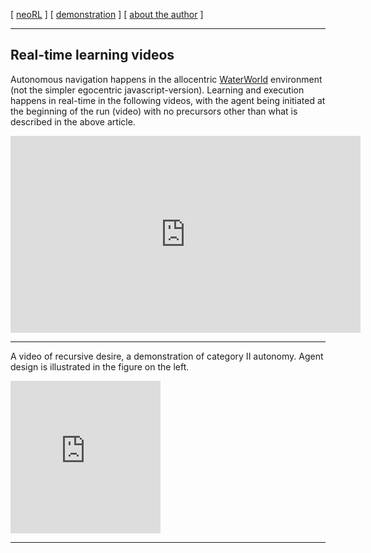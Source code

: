 [ [neoRL](index) ]   [ [demonstration](demonstrations.md) ]     [ [about the author](./about_the_author.md) ]

-----------------------------------------------------

## Real-time learning videos
Autonomous navigation happens in the allocentric [WaterWorld](https://pygame-learning-environment.readthedocs.io/en/latest/user/games/waterworld.html) environment (not the simpler egocentric javascript-version). 
Learning and execution happens in real-time in the following videos, with the agent being initiated at the beginning of the run (video) with no precursors other than what is described in the above article. 

<iframe width="560" height="315" src="https://www.youtube.com/embed/ZyvxaMnm92s" title="YouTube video player" frameborder="0" allow="accelerometer; autoplay; clipboard-write; encrypted-media; gyroscope; picture-in-picture" allowfullscreen></iframe>

------------------------------------------
A video of recursive desire, a demonstration of category II autonomy. 
Agent design is illustrated in the figure on the left.

<iframe src="https://player.vimeo.com/video/684966970?h=aec1b78a82&amp;badge=0&amp;autopause=0&amp;player_id=0&amp;app_id=58479" width="240" height="244" frameborder="0" allow="autoplay; fullscreen; picture-in-picture" allowfullscreen title="The neoRL framework for autonomous navigation."></iframe>

----
